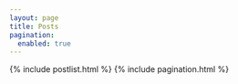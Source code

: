 ```yaml
---
layout: page
title: Posts
pagination:
  enabled: true
---
```


{% include postlist.html %} 
{% include pagination.html %}


